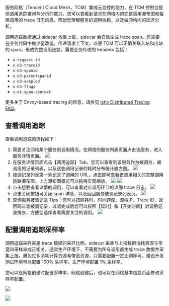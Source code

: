 服务网格（Tencent Cloud Mesh，TCM）集成云监控的能力，在 TCM 控制台提供调用追踪查询与分析的能力。您可以查看到请求在网格内的完整调用瀑布图和每层调用的 trace 日志信息，帮助您理解服务的调用依赖，以及做网格内的延迟分析。

调用追踪数据通过 sidecar 收集上报，sidecar 会自动生成 trace span。您需要在业务代码中做少量改造，传递请求上下文，以便 TCM 可以正确关联入站和出站的 span，形成完整调用链路。需要业务传递的 headers 包括：

- ` x-request-id `
- ` x-b3-traceid `
- ` x-b3-spanid `
- ` x-b3-parentspanid `
- ` x-b3-sampled `
- ` x-b3-flags `
- ` x-ot-span-context `

更多关于 Envoy-based tracing 的信息，请参见 [Istio Distributed Tracing FAQ](https://istio.io/latest/faq/distributed-tracing/)。

## 查看调用追踪

查看调用追踪的流程如下：

1. 需要关注网格某个服务的调用情况，在网格的服务列表页面点击该服务，进入服务详情页面。
![](https://main.qcloudimg.com/raw/74dc1322db1c4632a63f61d20dafac78.png)
2. 在服务详情页面点击【调用追踪】Tab，您可以查看到该服务作为被调方，被调用的记录列表，以及这些调用记录的耗时分布统计直方图。
![](https://main.qcloudimg.com/raw/6f91e54969ce1bedd9b61667fc2a3b10.png)
3. 被调记录列表第一列记录了调用的 URL，点击即可查看该调用相关的完整调用链路瀑布图，上方瀑布图概览可以拖拽实现缩放。
![](https://main.qcloudimg.com/raw/fbdd2c75aa908ba1251acffcca968fed.png)
![](https://main.qcloudimg.com/raw/27ffe0f1ccdeeeef1d8ca2e479c415ba.png)
4. 点击想要查看详情的调用，可以查看对应调用环节的详细 trace 日志。
![](https://main.qcloudimg.com/raw/463834f7af476e8677c5047c7a682453.png)
5. 点击关闭按钮可关闭 span 详情，以及返回服务被调记录列表页。
![](https://main.qcloudimg.com/raw/57c0e5e319df3ecbb08313644977d7f2.png)
6. 查询服务被调记录 Tips：您可以按照耗时、时间跨度、源端IP、Trace ID、返回码过滤被调记录，过滤完成后您可以按照【延时】和【开始时间】对调用记录排序，方便您选择查看需要关注的调用。
![](https://main.qcloudimg.com/raw/e8136d1be43345d1c1d8ff91c43e3305.png)

## 配置调用追踪采样率

调用追踪采样率是 trace 数据的采样比例，sidecar 采集与上报数据消耗资源与带宽和采样率成正相关。通常生产环境下，不需要为所有调用都生成 trace 数据并采集上报，避免过多消耗计算资源与带宽资源，只需要配置一定比例即可。建议开发测试环境可以配置 100% 采样率，生产环境配置 1% 采样率。

您可以在网格创建时配置采样率，网格创建后，也可以在网格基本信息页面修改采样率配置。

![](https://main.qcloudimg.com/raw/b04b4a72151a1348b8fdb468921ee15a.png)

![](https://main.qcloudimg.com/raw/bb1e6d5a1f64434ba275da557caac613.png)



